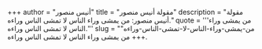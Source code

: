 +++
author = "أنيس منصور"
title = "مقولة أنيس منصور"
description = "مقولة أنيس منصور: من يمشى وراء الناس لا تمشى الناس وراءه."
quote = '''من يمشى وراء الناس لا تمشى الناس وراءه.'''
slug = "من-يمشى-وراء-الناس-لا-تمشى-الناس-وراءه"
+++
من يمشى وراء الناس لا تمشى الناس وراءه.
